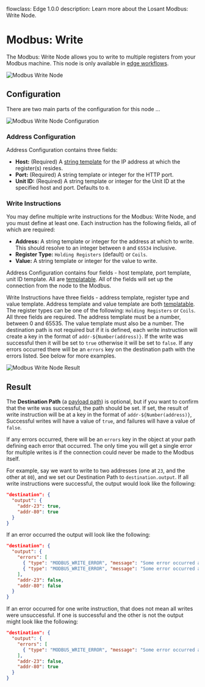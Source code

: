 flowclass: Edge 1.0.0
description: Learn more about the Losant Modbus: Write Node.

# Modbus: Write

The Modbus: Write Node allows you to write to multiple registers from your Modbus machine. This node is only available in [edge workflows](/workflows/edge-workflows/).

![Modbus Write Node](/images/workflows/data/modbus-write-node.png "Modbus Write Node")

## Configuration

There are two main parts of the configuration for this node ...

![Modbus Write Node Configuration](/images/workflows/data/modbus-write-node-configuration.png "Modbus Write Node Configuration")

### Address Configuration

Address Configuration contains three fields:

*   **Host:** (Required) A [string template](/workflows/accessing-payload-data/#string-templates) for the IP address at which the register(s) resides.
*   **Port:** (Required) A string template or integer for the HTTP port.
*   **Unit ID:** (Required) A string template or integer for the Unit ID at the specified host and port. Defaults to `0`.

### Write Instructions

You may define multiple write instructions for the Modbus: Write Node, and you must define at least one. Each instruction has the following fields, all of which are required:

*   **Address:** A string template or integer for the address at which to write. This should resolve to an integer between `0` and `65534` inclusive.
*   **Register Type:** `Holding Registers` (default) or `Coils`.
*   **Value:** A string template or integer for the value to write.

Address Configuration contains four fields - host template, port template, unit ID template. All are [templatable](/workflows/accessing-payload-data/#string-templates). All of the fields will set up the connection from the node to the Modbus.

Write Instructions have three fields - address template, register type and value template. Address template and value template are both [templatable](/workflows/accessing-payload-data/#string-templates). The register types can be one of the following: `Holding Registers` or `Coils`. All three fields are required. The address template must be a number, between 0 and 65535. The value template must also be a number. The destination path is not required but if it is defined, each write instruction will create a key in the format of `addr-${Number(address)}`. If the write was successful then it will be set to `true` otherwise it will be set to `false`. If any errors occurred there will be an `errors` key on the destination path with the errors listed. See below for more examples.

![Modbus Write Node Result](/images/workflows/data/modbus-write-node-result.png "Modbus Write Node Result")

## Result

The **Destination Path** (a [payload path](/workflows/accessing-payload-data/#payload-paths)) is optional, but if you want to confirm that the write was successful, the path should be set. If set, the result of write instruction will be at a key in the format of `addr-${Number(address)}`, Successful writes will have a value of `true`, and failures will have a value of `false`.

If any errors occurred, there will be an `errors` key in the object at your path defining each error that occurred. The only time you will get a single error for multiple writes is if the connection could never be made to the Modbus itself.

For example, say we want to write to two addresses (one at `23`, and the other at `80`), and we set our Destination Path to `destination.output`. If all write instructions were successful,  the output would look like the following:

```json
"destination": {
  "output": {
    "addr-23": true,
    "addr-80": true
  }
}
```

If an error occurred the output will look like the following:

```json
"destination": {
  "output": {
    "errors": [
      { "type": "MODBUS_WRITE_ERROR", "message": "Some error occurred at 23" },
      { "type": "MODBUS_WRITE_ERROR", "message": "Some error occurred at 80" },
    ],
    "addr-23": false,
    "addr-80": false
  }
}
```

If an error occurred for one write instruction, that does not mean all writes were unsuccessful. If one is successful and the other is not the output might look like the following:

```json
"destination": {
  "output": {
    "errors": [
      { "type": "MODBUS_WRITE_ERROR", "message": "Some error occurred at 23" },
    ],
    "addr-23": false,
    "addr-80": true
  }
}
```

